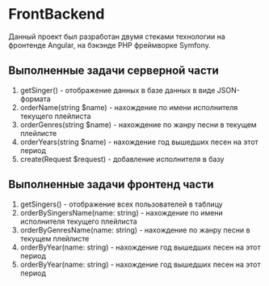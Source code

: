 # FrontBackend

Данный проект был разработан двумя стеками технологии на фронтенде Angular, на бэкэнде PHP фреймворке Symfony.

## Выполненные задачи серверной части

<ol>
	<li>getSinger() - отображение данных в базе данных в виде JSON-формата</li>
	<li>orderName(string $name) - нахождение по имени исполнителя текущего плейлиста</li>
	<li>orderGenres(string $name) - нахождение по жанру песни в текущем плейлисте</li>
	<li>orderYears(string $name) - нахождение год вышедших песен на этот период</li>
	<li>create(Request $request) - добавление исполнителя в базу</li>
</ol>

## Выполненные задачи фронтенд части

<ol>
	<li>getSingers() - отображение всех пользователей в таблицу</li>
	<li>orderBySingersName(name: string) - нахождение по имени исполнителя текущего плейлиста </li>
	<li>orderByGenresName(name: string) - нахождение по жанру песни в текущем плейлисте</li>
	<li>orderByYear(name: string) - нахождение год вышедших песен на этот период</li>
	<li>orderByYear(name: string) - нахождение год вышедших песен на этот период</li>
</ol>